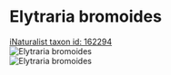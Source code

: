 
Elytraria bromoides
===================
  
[iNaturalist taxon id: 162294](https://www.inaturalist.org/taxa/162294)  
![Elytraria bromoides](https://inaturalist-open-data.s3.amazonaws.com/photos/121337086/medium.jpeg)  
![Elytraria bromoides](https://inaturalist-open-data.s3.amazonaws.com/photos/121338079/medium.jpg)